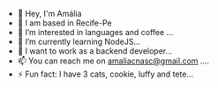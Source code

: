 - 👋 Hey, I'm Amália
- 🌱 I am based in Recife-Pe
- 👀 I’m interested in languages and coffee ...
- 💞️ I’m currently learning NodeJS...
- 💞️ I want to work as a backend developer...
- 📫 You can reach me on amaliacnasc@gmail.com  ....
- ⚡ Fun fact: I have 3 cats, cookie, luffy and tete...

<!---
amaliacnasc/amaliacnasc is a ✨ special ✨ repository because its `README.md` (this file) appears on your GitHub profile.
You can click the Preview link to take a look at your changes.
--->
